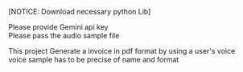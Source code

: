 [NOTICE: Download necessary python Lib] </br>

Please provide Gemini api key </br>
Please pass the audio sample file </br>

This project Generate a invoice in pdf format by using a user's voice </br>
voice sample has to be precise of name and format
